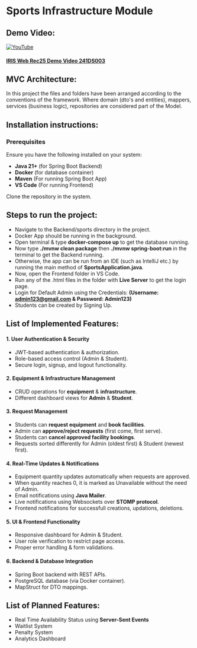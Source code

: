# Sports Infrastructure Module

## Demo Video:
[![YouTube](http://i.ytimg.com/vi/5aARlBm5Iwo/hqdefault.jpg)](https://www.youtube.com/watch?v=5aARlBm5Iwo)
#### [IRIS Web Rec25 Demo Video 241DS003](https://www.youtube.com/watch?v=5aARlBm5Iwo)

## MVC Architecture:
In this project the files and folders have been arranged according to the conventions of the framework.
Where domain (dto's and entities), mappers, services (business logic), repositories are considered part of the Model. 

## Installation instructions:

### Prerequisites

Ensure you have the following installed on your system:  

- **Java 21+** (for Spring Boot Backend)  
- **Docker** (for database container)
- **Maven** (For running Spring Boot App)
- **VS Code** (For running Frontend)

Clone the repository in the system.

## Steps to run the project:

- Navigate to the Backend/sports directory in the project.
- Docker App should be running in the background.
- Open terminal & type **docker-compose up** to get the database running.
- Now type **./mvnw clean package** then **./mvnw spring-boot:run** in the terminal to get the Backend running.
- Otherwise, the app can be run from an IDE (such as IntelliJ etc.) by running the main method of **SportsApplication.java**.
- Now, open the Frontend folder in VS Code.
- Run any of the .html files in the folder with **Live Server** to get the login page.
- Login for Default Admin using the Credentials: **(Username: admin123@gmail.com & Password: Admin123)**
- Students can be created by Signing Up.

## List of Implemented Features:

#### 1. User Authentication & Security  
- JWT-based authentication & authorization.  
- Role-based access control (Admin & Student).  
- Secure login, signup, and logout functionality.  

#### 2. Equipment & Infrastructure Management  
- CRUD operations for **equipment** & **infrastructure**.  
- Different dashboard views for **Admin** & **Student**.   

#### 3. Request Management  
- Students can **request equipment** and **book facilities**.  
- Admin can **approve/reject requests** (first come, first serve).  
- Students can **cancel approved facility bookings**.  
- Requests sorted differently for Admin (oldest first) & Student (newest first).  

#### 4. Real-Time Updates & Notifications  
- Equipment quantity updates automatically when requests are approved.
- When quantity reaches 0, it is marked as Unavailable without the need of Admin.
- Email notifications using **Java Mailer**.
- Live notifications using Websockets over **STOMP protocol**.
- Frontend notifications for successfull creations, updations, deletions.  

#### 5. UI & Frontend Functionality  
- Responsive dashboard for Admin & Student.  
- User role verification to restrict page access.  
- Proper error handling & form validations.  

#### 6. Backend & Database Integration  
- Spring Boot backend with REST APIs.  
- PostgreSQL database (via Docker container).  
- MapStruct for DTO mappings.

## List of Planned Features:

- Real Time Availability Status using **Server-Sent Events**
- Waitlist System
- Penalty System
- Analytics Dashboard



